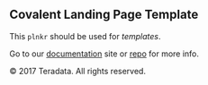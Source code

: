 ## Covalent Landing Page Template

This `plnkr` should be used for *templates*.

Go to our [documentation](http://getcovalent.com) site or [repo](https://github.com/Teradata/covalent) for more info.


© 2017 Teradata. All rights reserved.